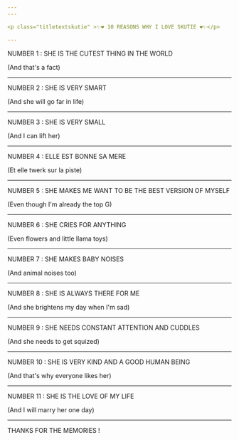 ```yaml
---
---

<p class="titletextskutie" >✨❤️ 10 REASONS WHY I LOVE SKUTIE ❤️✨</p>

---
```


<p class="titletext" >NUMBER 1 : SHE IS THE CUTEST THING IN THE WORLD</p>
<p class="titletext" >(And that's a fact)</p>

<div class="demo">
  <div class="perspective-container">
    <div class="card card1"></div>
  </div>
</div>

---

<p class="titletext" >NUMBER 2 : SHE IS VERY SMART</p>
<p class="titletext" >(And she will go far in life)</p>

<div class="demo">
  <div class="perspective-container">
    <div class="card card2"></div>
  </div>
</div>

---

<p class="titletext" >NUMBER 3 : SHE IS VERY SMALL</p>
<p class="titletext" >(And I can lift her)</p>

<div class="demo">
  <div class="perspective-container">
    <div class="card card3"></div>
  </div>
</div>

---

<p class="titletext" >NUMBER 4 : ELLE EST BONNE SA MERE</p>
<p class="titletext" >(Et elle twerk sur la piste)</p>

<div class="demo">
  <div class="perspective-container">
    <div class="card card4"></div>
  </div>
</div>

---

<p class="titletext" >NUMBER 5 : SHE MAKES ME WANT TO BE THE BEST VERSION OF MYSELF</p>
<p class="titletext" >(Even though I'm already the top G)</p>

<div class="demo">
  <div class="perspective-container">
    <div class="card card5"></div>
  </div>
</div>

---

<p class="titletext" >NUMBER 6 : SHE CRIES FOR ANYTHING</p>
<p class="titletext" >(Even flowers and little llama toys)</p>

<div class="demo">
  <div class="perspective-container">
    <div class="card card6"></div>
  </div>
</div>

---

<p class="titletext" >NUMBER 7 : SHE MAKES BABY NOISES</p>
<p class="titletext" >(And animal noises too)</p>

<div class="demo">
  <div class="perspective-container">
    <div class="card card7"></div>
  </div>
</div>

---

<p class="titletext" >NUMBER 8 : SHE IS ALWAYS THERE FOR ME</p>
<p class="titletext" >(And she brightens my day when I'm sad)</p>

<div class="demo">
  <div class="perspective-container">
    <div class="card card8"></div>
  </div>
</div>

---

<p class="titletext" >NUMBER 9 : SHE NEEDS CONSTANT ATTENTION AND CUDDLES</p>
<p class="titletext" >(And she needs to get squized)</p>

<div class="demo">
  <div class="perspective-container">
    <div class="card card9"></div>
  </div>
</div>

---

<p class="titletext" >NUMBER 10 : SHE IS VERY KIND AND A GOOD HUMAN BEING</p>
<p class="titletext" >(And that's why everyone likes her)</p>

<div class="demo">
  <div class="perspective-container">
    <div class="card card10"></div>
  </div>
</div>

---

<p class="titletext" >NUMBER 11 : SHE IS THE LOVE OF MY LIFE</p>
<p class="titletext" >(And I will marry her one day)</p>

<div class="demo">
  <div class="perspective-container">
    <div class="card card11"></div>
  </div>
</div>

---

<p class="titletext" >THANKS FOR THE MEMORIES !</p>

<div id="stage">
      <div id="rotate">
        <div id="ring-1" class="ring"></div>
        <div id="ring-2" class="ring"></div>
        <div id="ring-3" class="ring"></div>
      </div>
    </div>

<style type="text/css">

      #stage {
        margin: 200px auto;
        width: 900px;
        height: 600px;
        /*
        
        Setting the perspective of the contents of the stage
        but not the stage itself
        
        */
        -webkit-perspective: 1600;
      }

      #rotate {
        margin: 0 auto;
        width: 900px;
        height: 600px;
        /* Ensure that we're in 3D space */
        -webkit-transform-style: preserve-3d;
        /*
        Make the whole set of rows use the x-axis spin animation
        for a duration of 7 seconds, running infinitely and linearly
        */
        -webkit-animation-name: x-spin;
        -webkit-animation-duration: 14s;
        -webkit-animation-iteration-count: infinite;
        -webkit-animation-timing-function: linear;
      }

      .ring {
        margin: 0 auto;
        height: 165px;
        width: 900px;
        -webkit-transform-style: preserve-3d;
        -webkit-animation-iteration-count: infinite;
        -webkit-animation-timing-function: linear;
      }
      
  

      .poster {
        position: absolute;
        left: 375px;
        height: 150px
        width: 100%;
        object-fit: cover;
        opacity: 0.7;
        color: rgba(0,0,0,0.9);
        -webkit-border-radius: 10px;
      }
      
      .poster > p {
        font-family: 'Georgia', serif;
        font-size: 36px;
        font-weight: bold;
        text-align: center;
        margin-top: 28px;
      }

      /*
      Set up each row to have a different animation duration
      and alternating y-axis rotation directions.
      */
      #ring-1 {
        -webkit-animation-name: y-spin;
        -webkit-animation-duration: 20s;
      }

      #ring-2 {
        -webkit-animation-name: back-y-spin;
        -webkit-animation-duration: 18s;
      }

      #ring-3 {
        -webkit-animation-name: y-spin;
        -webkit-animation-duration: 16s;
      }

      /*

      Here we define each of the three individual animations that
      we will be using to have our 3D rotation effect. The first
      animation will perform a full rotation on the x-axis, we'll
      use that on the whole set of objects. The second and third
      animations will perform a full rotation on the y-axis in
      opposite directions, alternating directions between rows.
    
      Note that you currently have to specify an intermediate step
      for rotations even when you are using individual transformation
      constructs.

      */
      @-webkit-keyframes x-spin {
        0%    { -webkit-transform: rotateX(0deg); }
        50%   { -webkit-transform: rotateX(180deg); }
        100%  { -webkit-transform: rotateX(360deg); }
      }

      @-webkit-keyframes y-spin {
        0%    { -webkit-transform: rotateY(0deg); }
        50%   { -webkit-transform: rotateY(180deg); }
        100%  { -webkit-transform: rotateY(360deg); }
      }

      @-webkit-keyframes back-y-spin {
        0%    { -webkit-transform: rotateY(360deg); }
        50%   { -webkit-transform: rotateY(180deg); }
        100%  { -webkit-transform: rotateY(0deg); }
      }
    </style>

    
 <script type="text/javascript">

  const objectList = document.querySelectorAll('.card');
  objectList.forEach((object) => {
  object.onmousemove = handleMouseMove; })
  
 
  function handleMouseMove(event) {
  const height = window.innerHeight;
  const width = window.innerWidth;

  console.log(height);
  console.log(width);
        
  // Creates angles of (-20, -20) (left, bottom) and (20, 20) (right, top)
  const yAxisDegree = event.pageX / width * 20 - 10;
  const xAxisDegree = event.offsetY / height * -1 * 20 + 10;

  console.log(event.pageX);
  console.log(event.pageY);
        
  event.target.style.transform = `rotateY(${yAxisDegree}deg) rotateX(${xAxisDegree}deg)`;
  // Set the sheen position
  setSheenPosition(event.pageX / width, event.offsetY / width);
}

      function setSheenPosition(xRatio, yRatio) {
  // This creates a "distance" up to 400px each direction to offset the sheen
  const xOffset = 1 - (xRatio - 0.7) * 800;
  const yOffset = 1 - (yRatio - 0.7) * 800;
  event.target.style.setProperty('--sheenX', `${xOffset}px`)
  event.target.style.setProperty('--sheenY', `${yOffset}px`)
}

  const POSTERS_PER_ROW = 12;
  const RING_RADIUS = 300;

  function setup_posters (row, value)
  {
    var posterAngle = 360 / POSTERS_PER_ROW;
    for (var i = 0; i < POSTERS_PER_ROW; i ++) {
      var poster = document.createElement('div');
      poster.className = 'poster';
      // compute and assign the transform for this poster
      var transform = 'rotateY(' + (posterAngle * i) + 'deg) translateZ(' + RING_RADIUS + 'px)';
      poster.style.webkitTransform = transform;
      // setup the number to show inside the poster
      
      var content = poster.appendChild(document.createElement('img'));
      if (value == 1) {
      content.setAttribute('src', 'skutie_pics/'+i+'.jpg'); }
      else if (value == 2) {
        content.setAttribute('src', 'skutie_pics/'+i+'_.jpg'); }
      else if (value == 3) {
        content.setAttribute('src', 'skutie_pics/'+i+'__.jpg'); }
  
      content.setAttribute('alt', 'na');
      content.setAttribute('height', '150');
      content.setAttribute('width', '150');
      
    
      
      // add the poster to the row
      row.appendChild(poster);
    }

  }

  function init ()
  {
    setup_posters(document.getElementById('ring-1'), 1);
    setup_posters(document.getElementById('ring-2'), 2);
    setup_posters(document.getElementById('ring-3'), 3);
  }

  // call init once the document is fully loaded
  window.addEventListener('load', init, false);
  

    </script>
